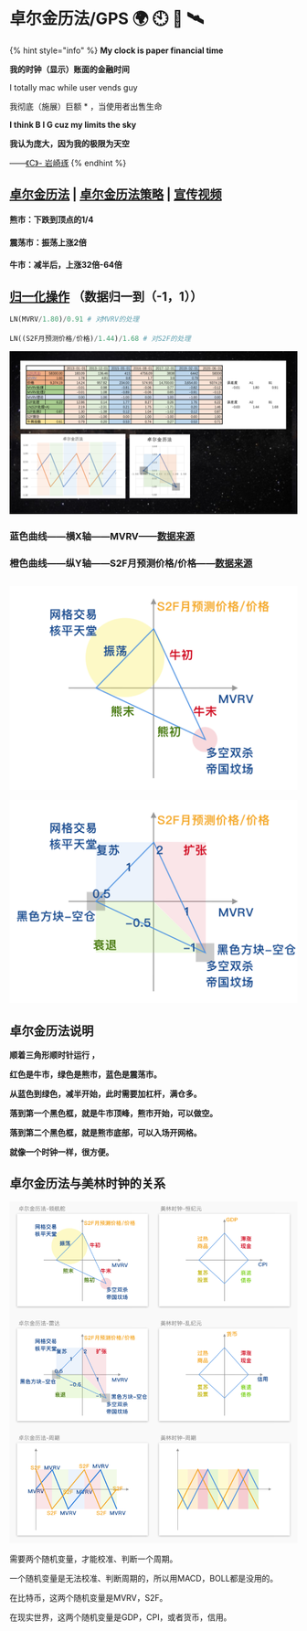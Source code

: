 # 卓尔金历法/GPS 🌍 🕙 🧭 🛰️

{% hint style="info" %}
**My clock is paper financial time**

**我的时钟（显示）账面的金融时间**

I totally mac while user vends guy

我彻底（施展）巨额 \* ，当使用者出售生命

**I think B I G cuz my limits the sky**

**我认为庞大，因为我的极限为天空**  
  
——[《C》-  岩崎琢](https://music.163.com/#/song?id=22713696)
{% endhint %}

## [卓尔金历法](https://share.weiyun.com/ToNaflWr)  \|  [卓尔金历法策略](https://share.weiyun.com/2xtyDqTF)  \|  [宣传视频](https://www.bilibili.com/video/BV13x411R7Lf)

#### 熊市：下跌到顶点的1/4

#### 震荡市：振荡上涨2倍 

#### 牛市：减半后，上涨32倍-64倍

## [归一化操作](https://www.bfm-unity.com/management-cockpit-operation/shu-xue-li-qi) （数据归一到（-1，1））

```python
LN(MVRV/1.80)/0.91 # 对MVRV的处理

LN((S2F月预测价格/价格)/1.44)/1.68 # 对S2F的处理
```

![](../.gitbook/assets/ping-mu-kuai-zhao-20210329-xia-wu-9.13.03.png)

### 蓝色曲线——横X轴——MVRV——[数据来源](https://www.blockchain.com/charts/mvrv)

### 橙色曲线——纵Y轴——S2F月预测价格/价格——[数据来源](https://www.qkl123.com/data/s2f/btc)

## 

![&#x5353;&#x5C14;&#x91D1;&#x5386;&#x6CD5;](../.gitbook/assets/zhuo-er-jin-li-fa-ling-hang-duo-.png)

![&#x56FE;&#x4E2D;&#x6570;&#x5B57;&#x6307;&#x7684;&#x662F;&#x63A8;&#x8350;&#x4ED3;&#x4F4D;](../.gitbook/assets/zhuo-er-jin-li-fa-lei-da-.png)

## **卓尔金历法**说明

**顺着三角形顺时针运行 ，**

**红色是牛市，绿色是熊市，蓝色是震荡市。** 

**从蓝色到绿色，减半开始，此时需要加杠杆，满仓多。**

**落到第一个黑色框，就是牛市顶峰，熊市开始，可以做空。** 

**落到第二个黑色框，就是熊市底部，可以入场开网格。**

**就像一个时钟一样，很方便。**

## **卓尔金历法与美林时钟的关系**

![](../.gitbook/assets/ping-mu-kuai-zhao-20210330-xia-wu-7.44.13.png)

需要两个随机变量，才能校准、判断一个周期。

一个随机变量是无法校准、判断周期的，所以用MACD，BOLL都是没用的。

在比特币，这两个随机变量是MVRV，S2F。 

在现实世界，这两个随机变量是GDP，CPI，或者货币，信用。

